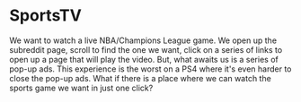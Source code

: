 # SportsTV

We want to watch a live NBA/Champions League game. We open up the subreddit page, scroll to find the one we want, click on a series of links to open up a page that will play the video. But, what awaits us is a series of pop-up ads. This experience is the worst on a PS4 where it's even harder to close the pop-up ads. What if there is a place where we can watch the sports game we want in just one click?
